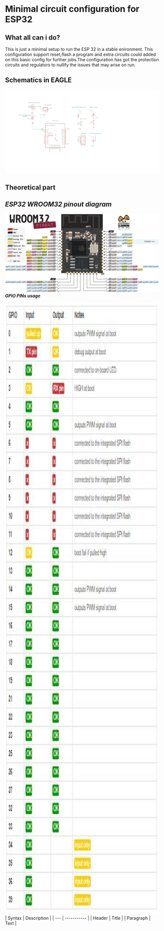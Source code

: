 # Minimal circuit configuration for ESP32
##  What all can i do?
This is just a minimal setup to run the ESP 32 in a stable enironment. This configuration support reset,flash a program and extra circuits could added on this basic config for further jobs.The configuration has got the protection circuits and regulators to nullify the issues that may arise on run.
##  Schematics in EAGLE
![SCHEME_ESP32](/esp32_minimal_scheme.png "schematic")
## Theoretical part
***ESP32 WROOM32 pinout diagram***
--
![SCHEME_ESP32](/esp32-pinout-chip-ESP-WROOM-32.png "schematic")
***GPIO PINs usage***

<img src="/pinesp.JPG" width="1700" height="2000" />
| Syntax | Description |
| --- | ----------- |
| Header | Title |
| Paragraph | Text |
